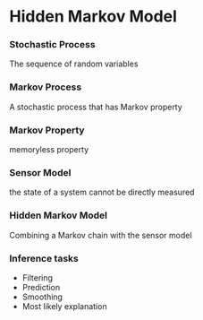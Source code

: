 # Hidden Markov Model

### Stochastic Process
The sequence of random variables

### Markov Process
A stochastic process that has Markov property

### Markov Property
memoryless property

### Sensor Model
the state of a system cannot be directly measured

### Hidden Markov Model
Combining a Markov chain with the sensor model

### Inference tasks
- Filtering
- Prediction
- Smoothing
- Most likely explanation


